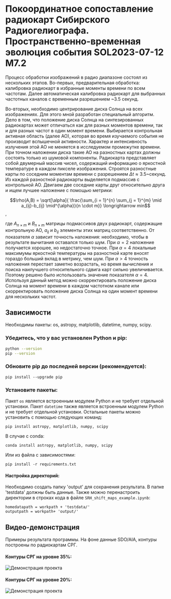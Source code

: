 # Покоординатное сопоставление радиокарт Сибирского Радиогелиографа. Пространственно-временная эволюция события SOL2023-07-12 М7.2

Процесс обработки изображений в радио диапазоне состоял из
нескольких этапов. Во-первых, предварительная обработка: калибровка радиокарт в 
избранные моменты 
времени по всем частотам.
Далее автоматическая калибровка радиокарт
для выбранных частотных каналов 
с временным разрешением ~3.5 секунд. 

Во-вторых, необходимо центрирование диска Солнца на всех изображениях.
Для этого мной разработан специальный алгоритм.
Дело в том, что положение диска Солнца на синтезированных радиокартах 
может отличаться как для разных моментов времени, так и для разных частот в один момент времени.
Выбирается контрольная активная область (далее АО), которая во время изучаемого события 
не производит вспышечной активности. Характер и интенсивность излучения этой 
АО не меняется в исследуемом промежутке времени. При точном наложении диска
такие АО на разностных картах должны состоять только из шумовой компоненты.
Радиокарта представляет собой двумерный массив чисел,
содержащий информацию о яркостной температуре в каждом пикселе изображения.
Строятся разностные карты по соседним 
моментам времени с разрешением $\Delta t\approx  3.5$~секунд. 
Из каждой разностной радиокарты выделяется подмассив с контрольной АО.
Двигаем две соседние карты друг относительно друга и ищем лучшее наложение с помощью метрики: 

$$\rho(A,B) = \sqrt[\alpha]{ \frac{\sum_{i = 1}^{n} \sum_{j = 1}^{m} \mid a_{ij}-b_{ij} \mid^{\alpha}}{n \cdot m}} \longrightarrow min$$ ,

где $A_{n\times m}$ и $B_{n\times m}$ матрицы подмассивов двух радиокарт, содержащие контрольную АО, 
$a_{ij}$ и $b_{ij}$ элементы этих матриц соответственно.
От показателя $\alpha$ зависит точность наложения: необходимо, чтобы 
в результате вычитания оставался только шум. При $\alpha=2$ наложение получается хорошее,
но недостаточно точное. При $\alpha=4$ локальные максимумы яркостной
температуры на разностной карте вносят
гораздо больший вклад в метрику, чем шум. При $\alpha>4$ точность наложения перестает заметно возрастать,
но время вычисления и поиска наилучшего относительного сдвига карт сильно увеличивается. 
Поэтому решено было использовать значение показателя $\alpha=4$. 
Используя данный метод можно скорректировать положение диска Солнца на момент времени в каждом 
частотном канале или скорректировать положение диска Солнца на один момент времени для нескольких частот.


## Зависимости
Необходимы пакеты: os, astropy, matplotlib, datetime, numpy, scipy. 
### Убедитесь, что у вас установлен Python и pip:

```sh
python --version
pip --version
```

### Обновите pip до последней версии (рекомендуется):
```
pip install --upgrade pip
```

### Установите пакеты:

Пакет `os` является встроенным модулем Python и не требует отдельной установки.
Пакет `datetime` также является встроенным модулем Python и не требует отдельной установки.
Остальные пакеты можно установить с помощью следующих команд:

```
pip install astropy, matplotlib, numpy, scipy
```
В случае с conda:
```
conda install astropy, matplotlib, numpy, scipy
```

Или из файла с зависимостями:
```
pip install -r requirements.txt
```

#### Настройка директорий:
Необходимо создать папку 'output' для сохранения результата.
В папке 'testdata' должны быть данные.
Также можно перенастроить директории в строках кода в файле `SRH_shift_maps_example.ipynb`:

```
homedatapath = workpath + 'testdata/'
outputpath = workpath+ 'output/'
```


## Видео-демонстрация
Примеры результата программы. На фоне данные SDO/AIA, контуры построены по радиокартам СРГ. 

#### Контуры СРГ на уровне 35%:


![Демонстрация проекта](movie.gif)

#### Контуры СРГ на уровне 20%:


![Демонстрация проекта](movie_20.gif)

